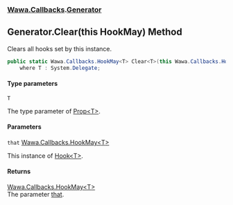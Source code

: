 ### [Wawa.Callbacks](Wawa.Callbacks.md 'Wawa.Callbacks').[Generator](Generator.md 'Wawa.Callbacks.Generator')

## Generator.Clear<T>(this HookMay<T>) Method

Clears all hooks set by this instance.

```csharp
public static Wawa.Callbacks.HookMay<T> Clear<T>(this Wawa.Callbacks.HookMay<T> that)
    where T : System.Delegate;
```
#### Type parameters

<a name='Wawa.Callbacks.Generator.Clear_T_(thisWawa.Callbacks.HookMay_T_).T'></a>

`T`

The type parameter of [Prop&lt;T&gt;](Prop{T}.md 'Wawa.Callbacks.Prop<T>').
#### Parameters

<a name='Wawa.Callbacks.Generator.Clear_T_(thisWawa.Callbacks.HookMay_T_).that'></a>

`that` [Wawa.Callbacks.HookMay&lt;](HookMay{T}.md 'Wawa.Callbacks.HookMay<T>')[T](Generator.Clear{T}(HookMay{T}).md#Wawa.Callbacks.Generator.Clear_T_(thisWawa.Callbacks.HookMay_T_).T 'Wawa.Callbacks.Generator.Clear<T>(this Wawa.Callbacks.HookMay<T>).T')[&gt;](HookMay{T}.md 'Wawa.Callbacks.HookMay<T>')

This instance of [Hook&lt;T&gt;](Hook{T}.md 'Wawa.Callbacks.Hook<T>').

#### Returns
[Wawa.Callbacks.HookMay&lt;](HookMay{T}.md 'Wawa.Callbacks.HookMay<T>')[T](Generator.Clear{T}(HookMay{T}).md#Wawa.Callbacks.Generator.Clear_T_(thisWawa.Callbacks.HookMay_T_).T 'Wawa.Callbacks.Generator.Clear<T>(this Wawa.Callbacks.HookMay<T>).T')[&gt;](HookMay{T}.md 'Wawa.Callbacks.HookMay<T>')  
The parameter [that](Generator.Clear{T}(HookMay{T}).md#Wawa.Callbacks.Generator.Clear_T_(thisWawa.Callbacks.HookMay_T_).that 'Wawa.Callbacks.Generator.Clear<T>(this Wawa.Callbacks.HookMay<T>).that').